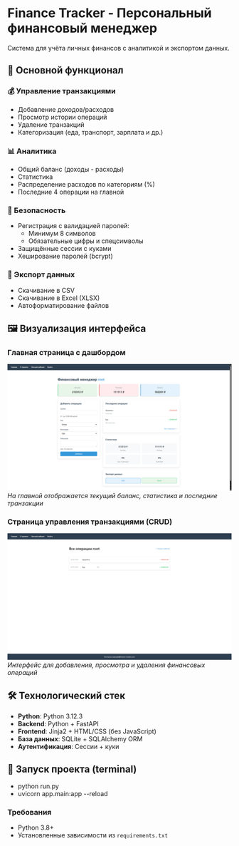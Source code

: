 # Finance Tracker - Персональный финансовый менеджер

Система для учёта личных финансов с аналитикой и экспортом данных.

## 📌 Основной функционал

### 💰 Управление транзакциями
- Добавление доходов/расходов
- Просмотр истории операций
- Удаление транзакций
- Категоризация (еда, транспорт, зарплата и др.)

### 📊 Аналитика
- Общий баланс (доходы - расходы)
- Статистика
- Распределение расходов по категориям (%)
- Последние 4 операции на главной

### 🔐 Безопасность
- Регистрация с валидацией паролей:
  - Минимум 8 символов
  - Обязательные цифры и спецсимволы
- Защищённые сессии с куками
- Хеширование паролей (bcrypt)

### 📁 Экспорт данных
- Скачивание в CSV
- Скачивание в Excel (XLSX)
- Автоформатирование файлов

## 🖼️ Визуализация интерфейса

### Главная страница с дашбордом
![Главная страница](main.jpg)
*На главной отображается текущий баланс, статистика и последние транзакции*

### Страница управления транзакциями (CRUD)
![Управление транзакциями](crud.jpg)
*Интерфейс для добавления, просмотра и удаления финансовых операций*

## 🛠 Технологический стек
- **Python**: Python 3.12.3
- **Backend**: Python + FastAPI
- **Frontend**: Jinja2 + HTML/CSS (без JavaScript)
- **База данных**: SQLite + SQLAlchemy ORM
- **Аутентификация**: Сессии + куки

## 🚀 Запуск проекта (terminal)
- python run.py
- uvicorn app.main:app --reload

### Требования
- Python 3.8+
- Установленные зависимости из `requirements.txt`